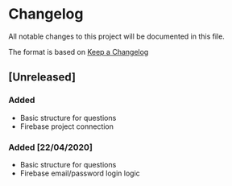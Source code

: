 # Changelog
All notable changes to this project will be documented in this file.

The format is based on [Keep a Changelog](https://keepachangelog.com/en/1.0.0/)

## [Unreleased]

### Added
- Basic structure for questions
- Firebase project connection

### Added [22/04/2020]
- Basic structure for questions
- Firebase email/password login logic




